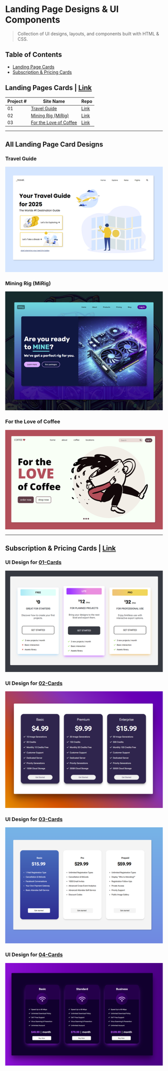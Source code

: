 # Landing Page Designs & UI Components
>Collection of UI designs, layouts, and components built with HTML & CSS.

## Table of Contents

* [Landing Page Cards](#landing-pages-cards)
* [Subscription & Pricing Cards](#subscription--pricing-cards)

## Landing Pages Cards | [Link](./Landing-Page-Cards)

| Project # | Site Name | Repo  |
| --------- | ----- | ----- |
| 01 | [Travel Guide](#travel-guide) | [Link](./Landing-Page-Cards/01-travel-guide) | 
| 02 | [Mining Rig (MiRig)](#mining-rig-mirig) | [Link](./Landing-Page-Cards/02-mining-rig) |
| 03 | [For the Love of Coffee](#for-the-love-of-coffee) | [Link](./Landing-Page-Cards/03-for-the-love-of-coffee) | 

---

## All Landing Page Card Designs

### Travel Guide
![Travel Guide UI](./Landing-Page-Cards/01-travel-guide/assets/demo.png)

### Mining Rig (MiRig)
![MiRig UI](./Landing-Page-Cards/02-mining-rig/assets/demo.png)

### For the Love of Coffee
![For the Love of Coffee UI](./Landing-Page-Cards/03-for-the-love-of-coffee/assets/demo.png)

---

## Subscription & Pricing Cards | [Link](./Subscription-Pricing-Cards)

### UI Design for [01-Cards](./Subscription-Pricing-Cards/01-Cards)
![UI Card Design](./Subscription-Pricing-Cards/01-Cards/assets/demo.png)

### UI Design for [02-Cards](./Subscription-Pricing-Cards/02-Cards)
![UI Card Design](./Subscription-Pricing-Cards/02-Cards/assets/demo.png)

### UI Design for [03-Cards](./Subscription-Pricing-Cards/03-Cards)
![UI Card Design](./Subscription-Pricing-Cards/03-Cards/assets/demo.png)

### UI Design for [04-Cards](./Subscription-Pricing-Cards/04-Cards)
![UI Card Design](./Subscription-Pricing-Cards/04-Cards/assets/demo.png)